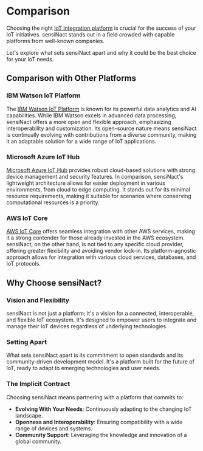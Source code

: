 # Comparison

Choosing the right [IoT integration platform](concepts/integration.md) is crucial for the success of your IoT initiatives. sensiNact stands out in a field crowded with capable platforms from well-known companies.

Let's explore what sets sensiNact apart and why it could be the best choice for your IoT needs.

## Comparison with Other Platforms

### IBM Watson IoT Platform

The [IBM Watson IoT Platform](https://internetofthings.ibmcloud.com/) is known for its powerful data analytics and AI capabilities. While IBM Watson excels in advanced data processing, sensiNact offers a more open and flexible approach, emphasizing interoperability and customization. Its open-source nature means sensiNact is continually evolving with contributions from a diverse community, making it an adaptable solution for a wide range of IoT applications.

### Microsoft Azure IoT Hub

[Microsoft Azure IoT Hub](https://azure.microsoft.com/en-us/products/iot-hub/) provides robust cloud-based solutions with strong device management and security features. In comparison, sensiNact's lightweight architecture allows for easier deployment in various environments, from cloud to edge computing. It stands out for its minimal resource requirements, making it suitable for scenarios where conserving computational resources is a priority.

### AWS IoT Core

[AWS IoT Core](https://aws.amazon.com/iot-core/) offers seamless integration with other AWS services, making it a strong contender for those already invested in the AWS ecosystem. sensiNact, on the other hand, is not tied to any specific cloud provider, offering greater flexibility and avoiding vendor lock-in. Its platform-agnostic approach allows for integration with various cloud services, databases, and IoT protocols.

## Why Choose sensiNact?

### Vision and Flexibility

sensiNact is not just a platform; it's a vision for a connected, interoperable, and flexible IoT ecosystem. It's designed to empower users to integrate and manage their IoT devices regardless of underlying technologies.

### Setting Apart

What sets sensiNact apart is its commitment to open standards and its community-driven development model. It's a platform built for the future of IoT, ready to adapt to emerging technologies and user needs.

### The Implicit Contract

Choosing sensiNact means partnering with a platform that commits to:

- **Evolving With Your Needs**: Continuously adapting to the changing IoT landscape.
- **Openness and Interoperability**: Ensuring compatibility with a wide range of devices and systems.
- **Community Support**: Leveraging the knowledge and innovation of a global community.

